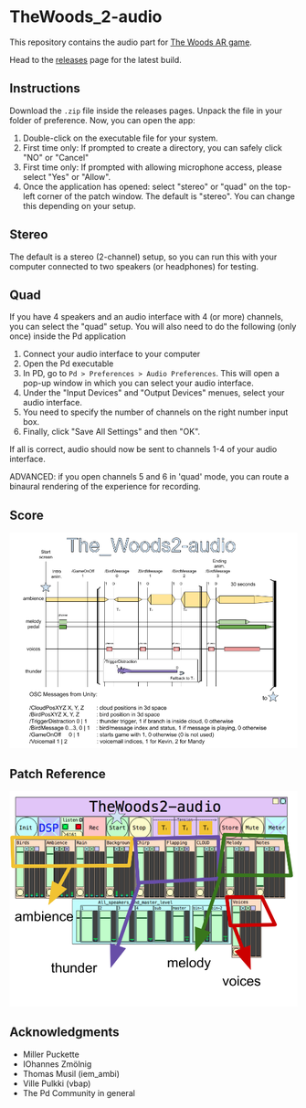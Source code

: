 # TheWoods_2-audio

This repository contains the audio part for [The Woods AR game](https://github.com/kropcke/TheWoods_2). 

Head to the [releases](https://github.com/fdch/TheWoods_2-audio/releases) page for the latest build.

## Instructions

Download the `.zip` file inside the releases pages. Unpack the file in your folder of preference. Now, you can open the app:

1. Double-click on the executable file for your system.
2. First time only: If prompted to create a directory, you can safely click "NO" or "Cancel"
3. First time only: If prompted with allowing microphone access, please select "Yes" or "Allow". 
2. Once the application has opened: select "stereo" or "quad" on the top-left corner of the patch window. The default is "stereo". You can change this depending on your setup.

## Stereo

The default is a stereo (2-channel) setup, so you can run this with your computer connected to two speakers (or headphones) for testing.

## Quad

If you have 4 speakers and an audio interface with 4 (or more) channels, you can select the "quad" setup. You will also need to do the following (only once) inside the Pd application
1. Connect your audio interface to your computer
2. Open the Pd executable
3. In PD, go to `Pd > Preferences > Audio Preferences`. This will open a pop-up window in which you can select your audio interface.
4. Under the "Input Devices" and "Output Devices" menues, select your audio interface.
5. You need to specify the number of channels on the right number input box. 
6. Finally, click "Save All Settings" and then "OK". 

If all is correct, audio should now be sent to channels 1-4 of your audio interface.

ADVANCED: if you open channels 5 and 6 in 'quad' mode, you can route a binaural rendering of the experience for recording.

## Score

![The Woods Score](img/score.png "Score")

## Patch Reference
![Patch Reference](img/reference.png "Patch Reference")

## Acknowledgments

- Miller Puckette
- IOhannes Zmölnig
- Thomas Musil (iem_ambi)
- Ville Pulkki (vbap)
- The Pd Community in general
